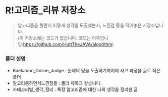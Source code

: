 # R!고리즘_리뷰 저장소
> 알고리즘을 풀면서 어떻게 생각을 도출했는지, 느낀점 등을 적어놓은 저장소입니다.<br>
(이 저장소에는 코드가 없습니다. 코드는 이쪽입니당:https://github.com/HuttTheJAVA/algorithm)

### 폴더 설명
* BaekJoon_Online_Judge : 문제의 답을 도출하기까지의 사고 과정을 글로 적은 폴더
* 알고리즘하면서느낀점들 : 폴더 제목과 같습니다.
* 카테고리별_생각_정리 : 특정 알고리즘에 대한 나의 생각을 정리한 글
